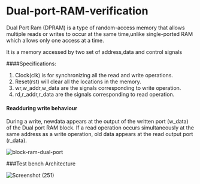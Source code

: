 # Dual-port-RAM-verification
Dual Port Ram (DPRAM) is a type of random-access memory that allows multiple reads or writes to occur at the same time,unlike single-ported RAM which allows only one access at a time.

It is a memory accessed by two set of address,data and control signals

####Specifications:
1. Clock(clk) is for synchronizing all the read and write operations.
2. Reset(rst) will clear all the locations in the memory.
3. wr,w_addr,w_data are the signals corresponding to write operation.
4. rd,r_addr,r_data are the signals corresponding to read operation.

#### Readduring write behaviour 
During a write, newdata appears at the output of the written port (w_data) of the Dual port RAM block. If a read operation occurs simultaneously at the same address as  a write operation, old data appears at the read output port (r_data).

![block-ram-dual-port](https://github.com/Devi-charan-29/Dual-port-RAM-verification/assets/95524221/15e1542e-8e81-4a8a-9fc0-3c79ec51b5e4)

###Test bench Architecture

![Screenshot (251)](https://github.com/Devi-charan-29/Dual-port-RAM-verification/assets/95524221/b28a7e79-2677-4247-b70f-0ee7d4d9ebb9)





